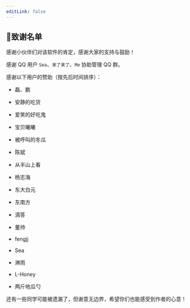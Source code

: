 ```yaml
---
editLink: false
---
```


## 🍉致谢名单

感谢小伙伴们对该软件的肯定，感谢大家的支持与鼓励！

感谢 QQ 用户 `Sea`、`来了来了`、`Me` 协助管理 QQ 群。

感谢以下用户的赞助（按先后时间排序）：

- 磊、鹏

- 安静的吃货

- 爱笑的好吃鬼

- 宝贝曦曦

- 被呼叫的冬瓜

- 陈斌

- 从半山上看

- 杨志海

- 东大白元

- 东南方

- 滴答

- 董帅

- fengjj

- Sea

- 淋雨

- L-Honey

- 两斤地瓜勺

还有一些同学可能被遗漏了，但谢意无边界，希望你们也能感受到作者的心意！